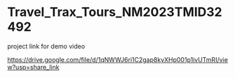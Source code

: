 # Travel_Trax_Tours_NM2023TMID32492

project link for demo video

https://drive.google.com/file/d/1qNWWJ6ri1C2gap8kyXHp001p1ivUTmRI/view?usp=share_link
